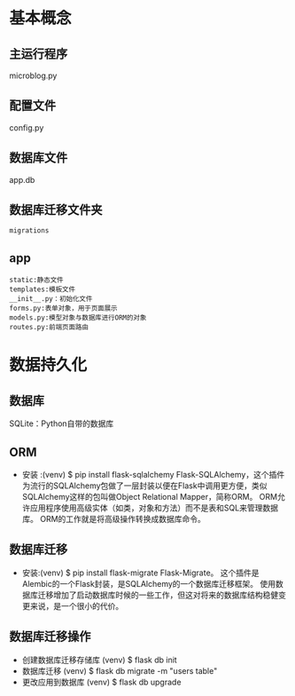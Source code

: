 # 基本概念

## 主运行程序
   microblog.py
## 配置文件
   config.py
## 数据库文件
   app.db
## 数据库迁移文件夹
    migrations
    
## app
    static:静态文件
    templates:模板文件
    __init__.py：初始化文件
    forms.py:表单对象，用于页面展示
    models.py:模型对象与数据库进行ORM的对象
    routes.py:前端页面路由

# 数据持久化
## 数据库
SQLite：Python自带的数据库
## ORM
- 安装 :(venv) $ pip install flask-sqlalchemy
Flask-SQLAlchemy，这个插件为流行的SQLAlchemy包做了一层封装以便在Flask中调用更方便，类似SQLAlchemy这样的包叫做Object Relational Mapper，简称ORM。 
ORM允许应用程序使用高级实体（如类，对象和方法）而不是表和SQL来管理数据库。 ORM的工作就是将高级操作转换成数据库命令。

## 数据库迁移
- 安装:(venv) $ pip install flask-migrate
Flask-Migrate。 这个插件是Alembic的一个Flask封装，是SQLAlchemy的一个数据库迁移框架。 
使用数据库迁移增加了启动数据库时候的一些工作，但这对将来的数据库结构稳健变更来说，是一个很小的代价。

## 数据库迁移操作
- 创建数据库迁移存储库  (venv) $ flask db init
- 数据库迁移 (venv) $ flask db migrate -m "users table"
- 更改应用到数据库 (venv) $ flask db upgrade
    
    
